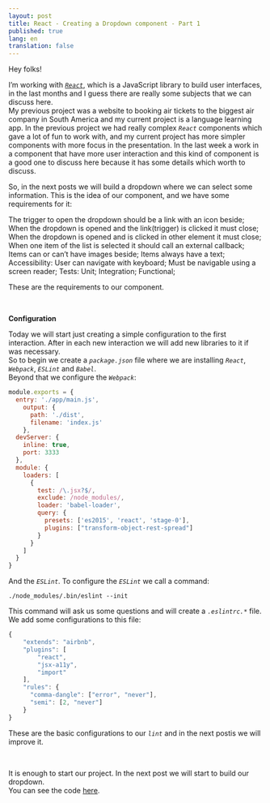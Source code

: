 ```yaml
---
layout: post
title: React - Creating a Dropdown component - Part 1
published: true
lang: en
translation: false
---
```


Hey folks!

I’m working with [*`React`*](https://facebook.github.io/react/), which is a JavaScript library to build user interfaces, in the last months and I guess there are really some subjects that we can discuss here.  
My previous project was a website to booking air tickets to the biggest air company in South America and my current project is a language learning app. In the previous project we had really complex *`React`* components which gave a lot of fun to work with, and my current project has more simpler components with more focus in the presentation. In the last week a work in a component that have more user interaction and this kind of component is a good one to discuss here because it has some details which worth to discuss.  
<!--more-->
So, in the next posts we will build a dropdown where we can select some information. This is the idea of our component, and we have some requirements for it:

The trigger to open the dropdown should be a link with an icon beside;
When the dropdown is opened and the link(trigger) is clicked it must close;
When the dropdown is opened and is clicked in other element it must close;
When one item of the list is selected it should call an external callback;
Items can or can’t have images beside;
Items always have a text;
Accessibility:
User can navigate with keyboard;
Must be navigable using a screen reader;
Tests:
Unit;
Integration;
Functional;

These are the requirements to our component.  

<br />

**Configuration**

Today we will start just creating a simple configuration to the first interaction. After in each new interaction we will add new libraries to it if was necessary.  
So to begin we create a *`package.json`* file where we are installing *`React`*, *`Webpack`*, *`ESLint`* and *`Babel`*.  
Beyond that we configure the *`Webpack`*:
```javascript
module.exports = {
  entry: './app/main.js',
    output: {
      path: './dist',
      filename: 'index.js'
    },
  devServer: {
    inline: true,
    port: 3333
  },
  module: {
    loaders: [
      {
        test: /\.jsx?$/,
        exclude: /node_modules/,
        loader: 'babel-loader',
        query: {
          presets: ['es2015', 'react', 'stage-0'],
          plugins: ["transform-object-rest-spread"]
        }
      }
    ]
  }
}
```
And the *`ESLint`*. To configure the *`ESLint`* we call a command:
```shell
./node_modules/.bin/eslint --init
```
This command will ask us some questions and will create a *`.eslintrc.*`* file. We add some configurations to this file:
```javascript
{
    "extends": "airbnb",
    "plugins": [
        "react",
        "jsx-a11y",
        "import"
    ],
    "rules": {
      "comma-dangle": ["error", "never"],
      "semi": [2, "never"]
    }
}
```
These are the basic configurations to our *`lint`* and in the next postis we will improve it.

<br />

It is enough to start our project. In the next post we will start to build our dropdown.  
You can see the code [here](https://github.com/rodrigo-morais/react-dropdown/tree/post-1).
